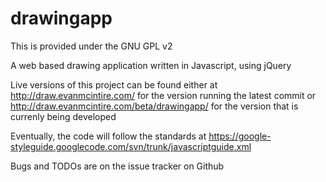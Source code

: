drawingapp
==========
This is provided under the GNU GPL v2

A web based drawing application written in Javascript, using jQuery

Live versions of this project can be found either at
http://draw.evanmcintire.com/ for the version running the latest commit or
http://draw.evanmcintire.com/beta/drawingapp/ for the version that is currenly being developed

Eventually, the code will follow the standards at https://google-styleguide.googlecode.com/svn/trunk/javascriptguide.xml

Bugs and TODOs are on the issue tracker on Github
